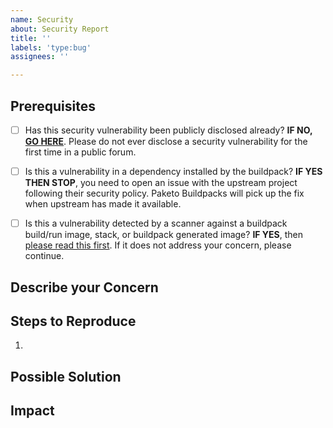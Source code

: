 ```yaml
---
name: Security
about: Security Report
title: ''
labels: 'type:bug'
assignees: ''

---
```

<!--- Provide a general summary of the request in the Title above -->

## Prerequisites

* [ ] Has this security vulnerability been publicly disclosed already? **IF NO, [GO HERE](https://github.com/paketo-buildpacks/community/security/policy)**. Please do not ever disclose a security vulnerability for the first time in a public forum.

* [ ] Is this a vulnerability in a dependency installed by the buildpack? **IF YES THEN STOP**, you need to open an issue with the upstream project following their security policy. Paketo Buildpacks will pick up the fix when upstream has made it available.

* [ ] Is this a vulnerability detected by a scanner against a buildpack build/run image, stack, or buildpack generated image? **IF YES**, then [please read this first](https://paketo.io/docs/concepts/stacks/#when-are-paketo-stacks-updated). If it does not address your concern, please continue.

## Describe your Concern
<!--- Provide a summary of your concern. Include CVE numbers, if they exist.  -->

## Steps to Reproduce
<!--- Provide a link to an reproduction/test case, or an unambiguous set of steps to reproduce this vulnerability. Include notes about the software versions you're using, the environment in which you're running, code snippets to reproduce, log output, screenshots, etc.. -->
1.

## Possible Solution
<!--- Not obligatory, but suggest an acceptable fix for the vulnerability -->

## Impact
<!--- Within the context of buildpacks, what is the impact of the vulnerability? How could it be missued? Providing context helps us come up with a solution that best resolves the issue.   -->
